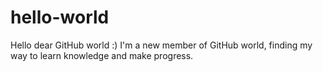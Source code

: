 # hello-world
Hello dear GitHub world :)
I'm a new member of GitHub world, finding my way to learn knowledge and make progress.
